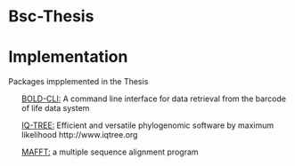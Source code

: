 # Bsc-Thesis

<h1>Implementation</h1>
<p> Packages impplemented in the Thesis</p>

<ul>
  <p> <a href="https://github.com/CNuge/BOLD-CLI" >BOLD-CLI:</a> A command line interface for data retrieval from the barcode of life data system </p>
 <p><a href="https://github.com/Cibiv/IQ-TREE" >IQ-TREE:</a> Efficient and versatile phylogenomic software by maximum likelihood http://www.iqtree.org </p> 
 <p><a href="https://github.com/GSLBiotech/mafft" >MAFFT:</a> a multiple sequence alignment program </p> 
  
</ul>


